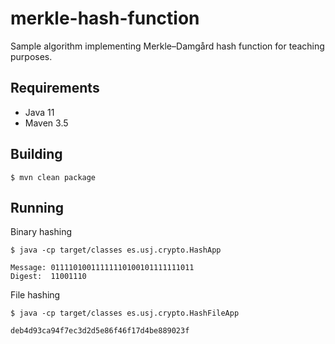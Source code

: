 # merkle-hash-function

Sample algorithm implementing Merkle–Damgård hash function for teaching purposes.

## Requirements

* Java 11
* Maven 3.5

## Building

```
$ mvn clean package
```

## Running

Binary hashing

```
$ java -cp target/classes es.usj.crypto.HashApp

Message: 01111010011111110100101111111011
Digest:  11001110
```

File hashing

```
$ java -cp target/classes es.usj.crypto.HashFileApp

deb4d93ca94f7ec3d2d5e86f46f17d4be889023f
```
